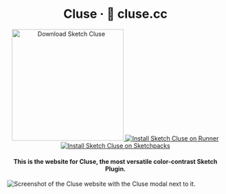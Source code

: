 <h1 align="center" >Cluse · <a href="https://cluse.cc"></a>🔗 cluse.cc </h1>
<p align='center'>
    <a href="https://github.com/ygev/cluse/releases/download/v1.1.0/Cluse.sketchplugin.zip">
        <img src="https://i.imgur.com/Owg0Zca.png" width="260" alt="Download Sketch Cluse">
    </a>
    <a href="https://github.com/ygev/cluse/releases/download/v1.1.0/Cluse.sketchplugin.zip">
        <img src="https://i.imgur.com/0jroS3K.png" alt="Install Sketch Cluse on Runner">
    </a>
    <a href="https://github.com/ygev/cluse/releases/download/v1.1.0/Cluse.sketchplugin.zip">
        <img src="https://i.imgur.com/MLl1vwz.png" alt="Install Sketch Cluse on Sketchpacks">
    </a>
</p>
<h4 align="center">This is the website for Cluse, the most versatile color-contrast Sketch Plugin. </h4>
<img src="https://i.imgur.com/uedKqPW.png" alt="Screenshot of the Cluse website with the Cluse modal next to it." />
